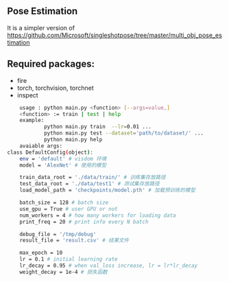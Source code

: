## Pose Estimation
It is a simpler version of https://github.com/Microsoft/singleshotpose/tree/master/multi_obj_pose_estimation
## Required packages:
- fire
- torch, torchvision, torchnet
- inspect


```bash
    usage : python main.py <function> [--args=value,]
    <function> := train | test | help
    example:
            python main.py train  --lr=0.01 ...
            python main.py test --dataset='path/to/dataset/' ...
            python main.py help
    avaiable args:
class DefaultConfig(object):
    env = 'default' # visdom 环境
    model = 'AlexNet' # 使用的模型

    train_data_root = './data/train/' # 训练集存放路径
    test_data_root = './data/test1' # 测试集存放路径
    load_model_path = 'checkpoints/model.pth' # 加载预训练的模型

    batch_size = 128 # batch size
    use_gpu = True # user GPU or not
    num_workers = 4 # how many workers for loading data
    print_freq = 20 # print info every N batch

    debug_file = '/tmp/debug'
    result_file = 'result.csv' # 结果文件

    max_epoch = 10
    lr = 0.1 # initial learning rate
    lr_decay = 0.95 # when val_loss increase, lr = lr*lr_decay
    weight_decay = 1e-4 # 损失函数
```